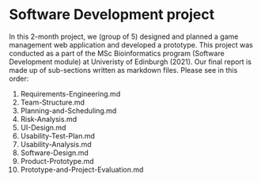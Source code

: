 # Software Development project 

In this 2-month project, we (group of 5) designed and planned a game management web application and developed a prototype. 
This project was conducted as a part of the MSc Bioinformatics program (Software Development module) at Univeristy of Edinburgh (2021). 
Our final report is made up of sub-sections written as markdown files. Please see in this order: 

1. Requirements-Engineering.md
2. Team-Structure.md
3. Planning-and-Scheduling.md
4. Risk-Analysis.md
5. UI-Design.md
6. Usability-Test-Plan.md
7. Usability-Analysis.md
8. Software-Design.md
9. Product-Prototype.md
10. Prototype-and-Project-Evaluation.md
